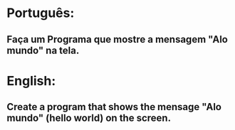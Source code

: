 # Português:

## Faça um Programa que mostre a mensagem "Alo mundo" na tela.

# English:

## Create a program that shows the mensage "Alo mundo" (hello world) on the screen.

